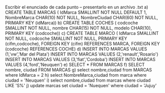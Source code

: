 Escribir el enunciado de cada punto – presentarlo en un archivo .txt
a)
CREATE TABLE MARCAS (
IdMarca SMALLINT NOT NULL DEFAULT 1,
NombreMarca CHAR(10) NOT NULL,
NombreCiudad CHAR(60) NOT NULL,
PRIMARY KEY (idMarca))
b)
CREATE TABLE COCHES (
codcoche SMALLINT NOT NULL,
nombre CHAR(15) NOT NULL,
modelo CHAR(10),
PRIMARY KEY (codcoche))
c)
CREATE TABLE MARCO (
IdMarca SMALLINT NOT NULL,
codcoche SMALLINT NOT NULL,
PRIMARY KEY (cifm,codcoche),
FOREIGN KEY (cifm) REFERENCES MARCA,
FOREIGN KEY (codcoche) REFERENCES COCHE)
d)
INSERT INTO MARCAS VALUES (1,'vw','Mar del Plata')
INSERT INTO MARCAS VALUES (2,'renault','Rosario')
INSERT INTO MARCAS VALUES (3,'fiat','Cordoba')
INSERT INTO MARCAS VALUES (4,'ford','Neuquen')
e)
SELECT * FROM MARCAS
f)
SELECT nombre, ciudad FROM MARCAS
g)
select nombre,ciudad from MARCAS where IdMarca = 2
h)
select NombreMarca,ciudad from marca
where ciudad = 'Neuquen'
i)
select nombre,ciudad
from marcas
where ciudad LIKE 'S%'
j)
update marcas
set ciudad = 'Nuequen'
where ciudad = 'Jujuy'
